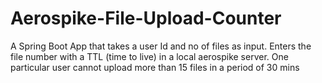 # Aerospike-File-Upload-Counter

A Spring Boot App that takes a user Id and no of files as input.
Enters the file number with a TTL (time to live) in a local aerospike server.
One particular user cannot upload more than 15 files in a period of 30 mins
